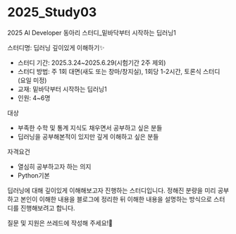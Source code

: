 # 2025_Study03
2025 AI Developer 동아리 스터디_밑바닥부터 시작하는 딥러닝1

스터디명: 딥러닝 깊이있게 이해하기✨
- 스터디 기간: 2025.3.24~2025.6.29(시험기간 2주 제외)
- 스터디 방법: 주 1회 대면(새도 또는 창마/창지실), 1회당 1-2시간, 토론식 스터디 (요일 미정)
- 교재: 밑바닥부터 시작하는 딥러닝1
- 인원: 4~6명
  

대상
- 부족한 수학 및 통계 지식도 채우면서 공부하고 싶은 분들
- 딥러닝을 공부해본적이 있지만 깊게 이해하고 싶은 분들


자격요건
- 열심히 공부하고자 하는 의지
- Python기본


딥러닝에 대해 깊이있게 이해해보고자 진행하는 스터디입니다.
정해진 분량을 미리 공부하고 본인이 이해한 내용을 블로그에 정리한 뒤 이해한 내용을 설명하는 방식으로 스터디를 진행해보려고 합니다.


질문 및 지원은 쓰레드에 작성해 주세요!🤗
